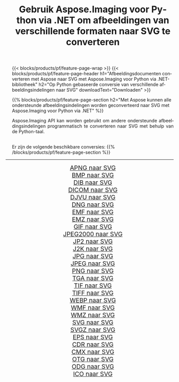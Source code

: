 ﻿---
title: Gebruik Aspose.Imaging voor Python via .NET om afbeeldingen van verschillende formaten naar SVG te converteren 
weight: 3920
url: /nl/python-net/conversion/to/svg/ 
lang: nl
langdirlevel: 2
locales: zh-hans,ja,it,ru,de,es,fr,nl,id,lt,pl,pt,vi,tr,ko,zh-hant,ar,hi,th,sv,cs,uk,he
description: U kunt Aspose.Imaging voor Python gebruiken via de .NET-bibliotheek om van verschillende formaten naar SVG te converteren
---

{{< blocks/products/pf/feature-page-wrap >}}
{{< blocks/products/pf/feature-page-header h1="Afbeeldingsdocumenten converteren met Aspose naar SVG met Aspose.Imaging voor Python via .NET-bibliotheek" h2="Op Python gebaseerde conversie van verschillende afbeeldingsindelingen naar SVG" downloadText="Downloaden" >}}


{{% blocks/products/pf/feature-page-section  h2="Met Aspose kunnen alle ondersteunde afbeeldingsindelingen worden geconverteerd naar SVG met Aspose.Imaging voor Python via .NET" %}}
<p align=justify>Aspose.Imaging API kan worden gebruikt om andere ondersteunde afbeeldingsindelingen programmatisch te converteren naar SVG met behulp van de Python-taal.</p>
<br/>
Er zijn de volgende beschikbare conversies:
{{% /blocks/products/pf/feature-page-section %}}
<div class="container-fluid productfamilypage bg-gray">
    <div class="convertypes bg-gray agp-content section">
        <div class="container">
		<hr style="margin-left:-20px;"/>
		<div class="row other-converters" style="gap: 10px;font-size: 19px;text-align:center;">
		    <div class='col-md-2 other-converter remove-lp remove-rp'><a href="/imaging/nl/python-net/conversion/apng-to-svg/" style="padding:15px;">APNG naar SVG</a></div>
<div class='col-md-2 other-converter remove-lp remove-rp'><a href="/imaging/nl/python-net/conversion/bmp-to-svg/" style="padding:15px;">BMP naar SVG</a></div>
<div class='col-md-2 other-converter remove-lp remove-rp'><a href="/imaging/nl/python-net/conversion/dib-to-svg/" style="padding:15px;">DIB naar SVG</a></div>
<div class='col-md-2 other-converter remove-lp remove-rp'><a href="/imaging/nl/python-net/conversion/dicom-to-svg/" style="padding:15px;">DICOM naar SVG</a></div>
<div class='col-md-2 other-converter remove-lp remove-rp'><a href="/imaging/nl/python-net/conversion/djvu-to-svg/" style="padding:15px;">DJVU naar SVG</a></div>
<div class='col-md-2 other-converter remove-lp remove-rp'><a href="/imaging/nl/python-net/conversion/dng-to-svg/" style="padding:15px;">DNG naar SVG</a></div>
<div class='col-md-2 other-converter remove-lp remove-rp'><a href="/imaging/nl/python-net/conversion/emf-to-svg/" style="padding:15px;">EMF naar SVG</a></div>
<div class='col-md-2 other-converter remove-lp remove-rp'><a href="/imaging/nl/python-net/conversion/emz-to-svg/" style="padding:15px;">EMZ naar SVG</a></div>
<div class='col-md-2 other-converter remove-lp remove-rp'><a href="/imaging/nl/python-net/conversion/gif-to-svg/" style="padding:15px;">GIF naar SVG</a></div>
<div class='col-md-2 other-converter remove-lp remove-rp'><a href="/imaging/nl/python-net/conversion/jpeg2000-to-svg/" style="padding:15px;">JPEG2000 naar SVG</a></div>
<div class='col-md-2 other-converter remove-lp remove-rp'><a href="/imaging/nl/python-net/conversion/jp2-to-svg/" style="padding:15px;">JP2 naar SVG</a></div>
<div class='col-md-2 other-converter remove-lp remove-rp'><a href="/imaging/nl/python-net/conversion/j2k-to-svg/" style="padding:15px;">J2K naar SVG</a></div>
<div class='col-md-2 other-converter remove-lp remove-rp'><a href="/imaging/nl/python-net/conversion/jpg-to-svg/" style="padding:15px;">JPG naar SVG</a></div>
<div class='col-md-2 other-converter remove-lp remove-rp'><a href="/imaging/nl/python-net/conversion/jpeg-to-svg/" style="padding:15px;">JPEG naar SVG</a></div>
<div class='col-md-2 other-converter remove-lp remove-rp'><a href="/imaging/nl/python-net/conversion/png-to-svg/" style="padding:15px;">PNG naar SVG</a></div>
<div class='col-md-2 other-converter remove-lp remove-rp'><a href="/imaging/nl/python-net/conversion/tga-to-svg/" style="padding:15px;">TGA naar SVG</a></div>
<div class='col-md-2 other-converter remove-lp remove-rp'><a href="/imaging/nl/python-net/conversion/tif-to-svg/" style="padding:15px;">TIF naar SVG</a></div>
<div class='col-md-2 other-converter remove-lp remove-rp'><a href="/imaging/nl/python-net/conversion/tiff-to-svg/" style="padding:15px;">TIFF naar SVG</a></div>
<div class='col-md-2 other-converter remove-lp remove-rp'><a href="/imaging/nl/python-net/conversion/webp-to-svg/" style="padding:15px;">WEBP naar SVG</a></div>
<div class='col-md-2 other-converter remove-lp remove-rp'><a href="/imaging/nl/python-net/conversion/wmf-to-svg/" style="padding:15px;">WMF naar SVG</a></div>
<div class='col-md-2 other-converter remove-lp remove-rp'><a href="/imaging/nl/python-net/conversion/wmz-to-svg/" style="padding:15px;">WMZ naar SVG</a></div>
<div class='col-md-2 other-converter remove-lp remove-rp'><a href="/imaging/nl/python-net/conversion/svg-to-svg/" style="padding:15px;">SVG naar SVG</a></div>
<div class='col-md-2 other-converter remove-lp remove-rp'><a href="/imaging/nl/python-net/conversion/svgz-to-svg/" style="padding:15px;">SVGZ naar SVG</a></div>
<div class='col-md-2 other-converter remove-lp remove-rp'><a href="/imaging/nl/python-net/conversion/eps-to-svg/" style="padding:15px;">EPS naar SVG</a></div>
<div class='col-md-2 other-converter remove-lp remove-rp'><a href="/imaging/nl/python-net/conversion/cdr-to-svg/" style="padding:15px;">CDR naar SVG</a></div>
<div class='col-md-2 other-converter remove-lp remove-rp'><a href="/imaging/nl/python-net/conversion/cmx-to-svg/" style="padding:15px;">CMX naar SVG</a></div>
<div class='col-md-2 other-converter remove-lp remove-rp'><a href="/imaging/nl/python-net/conversion/otg-to-svg/" style="padding:15px;">OTG naar SVG</a></div>
<div class='col-md-2 other-converter remove-lp remove-rp'><a href="/imaging/nl/python-net/conversion/odg-to-svg/" style="padding:15px;">ODG naar SVG</a></div>
<div class='col-md-2 other-converter remove-lp remove-rp'><a href="/imaging/nl/python-net/conversion/ico-to-svg/" style="padding:15px;">ICO naar SVG</a></div>
                </div>
        </div>
    </div>
</div>
<br/>

